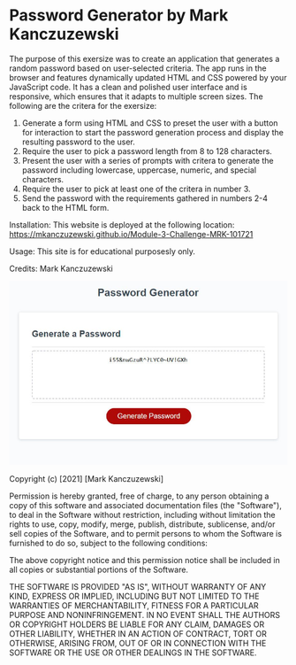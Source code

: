 # Password Generator by Mark Kanczuzewski

The purpose of this exersize was to create an application that generates a random password based on user-selected criteria. The app runs in the browser and features dynamically updated HTML and CSS powered by your JavaScript code. It has a clean and polished user interface and is responsive, which ensures that it adapts to multiple screen sizes. The following are the critera for the exersize:

1. Generate a form using HTML and CSS to preset the user with a button for interaction to start the password generation process and display the resulting password to the user. 
2. Require the user to pick a password length from 8 to 128 characters. 
3. Present the user with a series of prompts with critera to generate the password including lowercase, uppercase, numeric, and special characters. 
4. Require the user to pick at least one of the critera in number 3. 
5. Send the password with the requirements gathered in numbers 2-4 back to the HTML form. 

Installation: This website is deployed at the following location:
https://mkanczuzewski.github.io/Module-3-Challenge-MRK-101721

Usage: This site is for educational purposesly only.

Credits: Mark Kanczuzewski

<img src="./PWGenCapture.JPG" raw=true>

Copyright (c) [2021] [Mark Kanczuzewski]

Permission is hereby granted, free of charge, to any person obtaining a copy
of this software and associated documentation files (the "Software"), to deal
in the Software without restriction, including without limitation the rights
to use, copy, modify, merge, publish, distribute, sublicense, and/or sell
copies of the Software, and to permit persons to whom the Software is
furnished to do so, subject to the following conditions:

The above copyright notice and this permission notice shall be included in all
copies or substantial portions of the Software.

THE SOFTWARE IS PROVIDED "AS IS", WITHOUT WARRANTY OF ANY KIND, EXPRESS OR
IMPLIED, INCLUDING BUT NOT LIMITED TO THE WARRANTIES OF MERCHANTABILITY,
FITNESS FOR A PARTICULAR PURPOSE AND NONINFRINGEMENT. IN NO EVENT SHALL THE
AUTHORS OR COPYRIGHT HOLDERS BE LIABLE FOR ANY CLAIM, DAMAGES OR OTHER
LIABILITY, WHETHER IN AN ACTION OF CONTRACT, TORT OR OTHERWISE, ARISING FROM,
OUT OF OR IN CONNECTION WITH THE SOFTWARE OR THE USE OR OTHER DEALINGS IN THE
SOFTWARE.